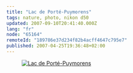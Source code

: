 ```yaml
---
title: "Lac de Porté-Puymorens"
tags: nature, photo, nikon d50
updated: 2007-09-10T20:41:40.000Z
lang: "fr"
node: "65164"
remoteId: "189786e37d234f82b4acff4647c795e7"
published: 2007-04-25T19:36:48+02:00
---
```

 


<figure class="object-center"><a href="/images/lac-de-porte-puymorens.jpg"><img loading="lazy" src="/images/660x/lac-de-porte-puymorens.jpg" alt="Lac de Porté-Puymorens">
</a></figure>





